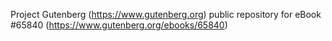 Project Gutenberg (https://www.gutenberg.org) public repository for
eBook #65840 (https://www.gutenberg.org/ebooks/65840)
